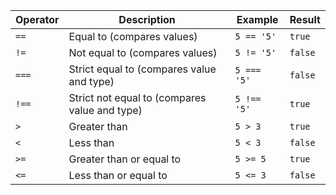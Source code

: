 | Operator | Description                                  | Example           | Result       |
|----------|----------------------------------------------|-------------------|--------------|
| `==`     | Equal to (compares values)                   | `5 == '5'`        | `true`       |
| `!=`     | Not equal to (compares values)               | `5 != '5'`        | `false`      |
| `===`    | Strict equal to (compares value and type)    | `5 === '5'`       | `false`      |
| `!==`    | Strict not equal to (compares value and type)| `5 !== '5'`       | `true`       |
| `>`      | Greater than                                | `5 > 3`           | `true`       |
| `<`      | Less than                                   | `5 < 3`           | `false`      |
| `>=`     | Greater than or equal to                    | `5 >= 5`          | `true`       |
| `<=`     | Less than or equal to                       | `5 <= 3`          | `false`      |
